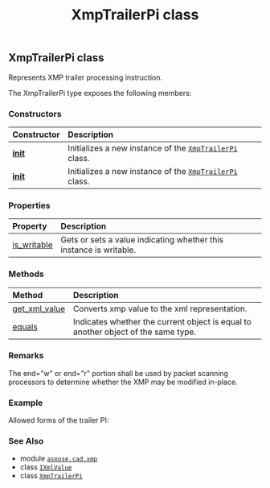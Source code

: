 ﻿---
title: XmpTrailerPi class
second_title: Aspose.CAD for Python via .NET API References
description: 
type: docs
weight: 130
url: /python-net/aspose.cad.xmp/xmptrailerpi/
is_root: false
---

## XmpTrailerPi class

Represents XMP trailer processing instruction.



The XmpTrailerPi type exposes the following members:

### Constructors
| Constructor | Description |
| :- | :- |
| [__init__](/cad/python-net/aspose.cad.xmp/xmptrailerpi/__init__/#bool) | Initializes a new instance of the [`XmpTrailerPi`](/cad/python-net/aspose.cad.xmp/xmptrailerpi) class. |
| [__init__](/cad/python-net/aspose.cad.xmp/xmptrailerpi/__init__/#) | Initializes a new instance of the [`XmpTrailerPi`](/cad/python-net/aspose.cad.xmp/xmptrailerpi) class. |


### Properties
| Property | Description |
| :- | :- |
| [is_writable](/cad/python-net/aspose.cad.xmp/xmptrailerpi/is_writable) | Gets or sets a value indicating whether this instance is writable. |


### Methods
| Method | Description |
| :- | :- |
| [get_xml_value](/cad/python-net/aspose.cad.xmp/xmptrailerpi/get_xml_value/#) | Converts xmp value to the xml representation. |
| [equals](/cad/python-net/aspose.cad.xmp/xmptrailerpi/equals/#aspose.cad.xmp.XmpTrailerPi) | Indicates whether the current object is equal to another object of the same type. |



### Remarks 


The end="w" or end="r" portion shall be used by packet scanning processors to determine whether the XMP
may be modified in-place.

### Example 


Allowed forms of the  trailer PI:

### See Also
* module [`aspose.cad.xmp`](..)
* class [`IXmlValue`](/cad/python-net/aspose.cad.xmp/ixmlvalue)
* class [`XmpTrailerPi`](/cad/python-net/aspose.cad.xmp/xmptrailerpi)

